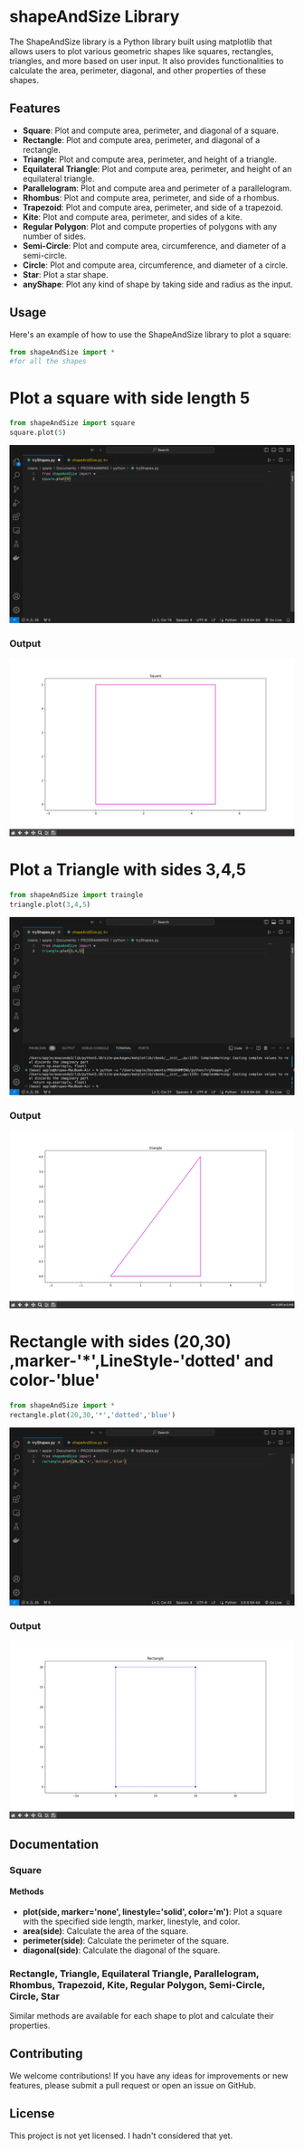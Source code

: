 # shapeAndSize Library

The ShapeAndSize library is a Python library built using matplotlib that allows users to plot various geometric shapes like squares, rectangles, triangles, and more based on user input. It also provides functionalities to calculate the area, perimeter, diagonal, and other properties of these shapes.

## Features

- **Square**: Plot and compute area, perimeter, and diagonal of a square.
- **Rectangle**: Plot and compute area, perimeter, and diagonal of a rectangle.
- **Triangle**: Plot and compute area, perimeter, and height of a triangle.
- **Equilateral Triangle**: Plot and compute area, perimeter, and height of an equilateral triangle.
- **Parallelogram**: Plot and compute area and perimeter of a parallelogram.
- **Rhombus**: Plot and compute area, perimeter, and side of a rhombus.
- **Trapezoid**: Plot and compute area, perimeter, and side of a trapezoid.
- **Kite**: Plot and compute area, perimeter, and sides of a kite.
- **Regular Polygon**: Plot and compute properties of polygons with any number of sides.
- **Semi-Circle**: Plot and compute area, circumference, and diameter of a semi-circle.
- **Circle**: Plot and compute area, circumference, and diameter of a circle.
- **Star**: Plot a star shape.
- **anyShape**: Plot any kind of shape by taking side and radius as the input.


## Usage

Here's an example of how to use the ShapeAndSize library to plot a square:

```python
from shapeAndSize import *
#for all the shapes
```

# Plot a square with side length 5
```python
from shapeAndSize import square
square.plot(5)
```
![Square with length 5](image/squarePlotCode.png)

### Output

![Square with length 5 plot](image/squarePlot.png)


# Plot a Triangle with sides 3,4,5
```python
from shapeAndSize import traingle
triangle.plot(3,4,5)
```
![Plot a Triangle with sides 3,4,5](image/trianglePlotCode.png)

### Output

![Plot a Triangle with sides 3,4,5](image/trianglePlot.png)


# Rectangle with sides (20,30) ,marker-'*',LineStyle-'dotted' and color-'blue' 
```python
from shapeAndSize import *
rectangle.plot(20,30,'*','dotted','blue')
```
![Rectangle with sides (20,30) ,marker-'*',LineStyle-'dotted' and color-'blue' ](image/rectanglePlotCode.png)

### Output

![Rectangle with sides (20,30) ,marker-'*',LineStyle-'dotted' and color-'blue' ](image/rectanglePlot.png)


## Documentation

### Square

#### Methods

- **plot(side, marker='none', linestyle='solid', color='m')**: Plot a square with the specified side length, marker, linestyle, and color.
- **area(side)**: Calculate the area of the square.
- **perimeter(side)**: Calculate the perimeter of the square.
- **diagonal(side)**: Calculate the diagonal of the square.

### Rectangle, Triangle, Equilateral Triangle, Parallelogram, Rhombus, Trapezoid, Kite, Regular Polygon, Semi-Circle, Circle, Star

Similar methods are available for each shape to plot and calculate their properties.

## Contributing

We welcome contributions! If you have any ideas for improvements or new features, please submit a pull request or open an issue on GitHub.

## License

This project is not yet licensed. I hadn't considered that yet.
